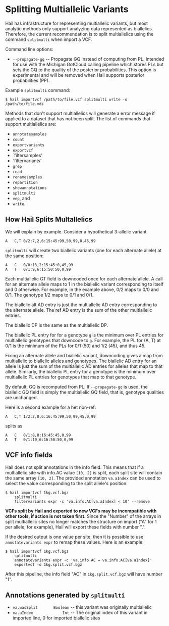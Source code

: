 # Splitting Multiallelic Variants

Hail has infrastructure for representing multiallelic variants, but
most analytic methods only support analyzing data represented as
biallelics.  Therefore, the current recommendation is to split
multiallelics using the command `splitmulti` when import a VCF.

Command line options:
 - `--propagate-gq` -- Propagate GQ instead of computing from PL.  Intended for use with the Michigan GotCloud calling pipeline which stores PLs but sets the GQ to the quality of the posterior probabilities.  This option is experimental and will be removed when Hail supports posterior probabilities (PP).

Example `splitmulti` command:
```
$ hail importvcf /path/to/file.vcf splitmulti write -o /path/to/file.vds
```

Methods that don't support multiallelics will generate a error message
if applied to a dataset that has not been split.  The list of commands
that support multiallelics are:
 - `annotatesamples`
 - `count`
 - `exportvariants`
 - `exportvcf`
 - `filtersamples'
 - `filtervariants'
 - `grep`
 - `read`
 - `renamesamples`
 - `repartition`
 - `showannotations`
 - `splitmulti`
 - `vep`, and
 - `write`.

## How Hail Splits Multallelics

We will explain by example.  Consider a hypothetical 3-allelic variant
```
A	C,T	0/2:7,2,6:15:45:99,50,99,0,45,99
```

`splitmulti` will create two biallelic variants (one for each
alternate allele) at the same position:
```
A	C	0/0:13,2:15:45:0,45,99
A	T	0/1:9,6:15:50:50,0,99
```

Each multiallelic GT field is downcoded once for each alternate
allele.  A call for an alternate allele maps to 1 in the biallelic
variant corresponding to itself and 0 otherwise.  For example, in the
example above, 0/2 maps to 0/0 and 0/1.  The genotype 1/2 maps to 0/1
and 0/1.

The biallelic alt AD entry is just the multiallelic AD entry
corresponding to the alternate allele.  The ref AD entry is the sum of
the other multiallelic entries.

The biallelic DP is the same as the multiallelic DP.

The biallelic PL entry for for a genotype `g` is the minimum over PL
entries for multiallelic genotypes that downcode to `g`.  For example,
the PL for (A, T) at 0/1 is the minimum of the PLs for 0/1 (50) and
1/2 (45), and thus 45.

Fixing an alternate allele and biallelic variant, downcoding gives a
map from multiallelic to biallelic alleles and genotypes.  The
biallelic AD entry for an allele is just the sum of the multiallelic
AD entries for alleles that map to that allele.  Similarly, the
biallelic PL entry for a genotype is the minimum over multiallelic PL
entries for genotypes that map to that genotype.

By default, GQ is recomputed from PL.  If `--propagate-gq` is used,
the biallelic GQ field is simply the multiallelic GQ field, that is,
genotype qualities are unchanged.

Here is a second example for a het non-ref:
```
A	C,T	1/2:2,8,6:16:45:99,50,99,45,0,99
```
splits as
```
A	C	0/1:8,8:16:45:45,0,99
A	T	0/1:10,6:16:50:50,0,99
```

## VCF info fields

Hail does not split annotations in the info field.  This means that if a multiallelic site with info.AC value `[10, 2]` is split, each split site will contain the same array `[10, 2]`.  The provided annotation `va.aIndex` can be used to select the value corresponding to the split allele's position:

```
$ hail importvcf 1kg.vcf.bgz
    splitmulti
    filtervariants expr -c 'va.info.AC[va.aIndex] < 10' --remove
```

**VCFs split by Hail and exported to new VCFs may be incompatible with other tools, if action is not taken first.**  Since the "Number" of the arrays in split multiallelic sites no longer matches the structure on import ("A" for 1 per allele, for example), Hail will export these fields with number ".".

If the desired output is one value per site, then it is possible to use `annotatevariants expr` to remap these values.  Here is an example:

```
$ hail importvcf 1kg.vcf.bgz
    splitmulti 
    annotatevariants expr -c 'va.info.AC = va.info.AC[va.aIndex]'
    exportvcf -o 1kg.split.vcf.bgz
```

After this pipeline, the info field "AC" in `1kg.split.vcf.bgz` will have number "1".

<a name="annotations"></a>
## Annotations generated by `splitmulti`

 - `va.wasSplit       Boolean` -- this variant was originally multiallelic 
 - `va.aIndex             Int` -- The original index of this variant in imported line, 0 for imported biallelic sites
